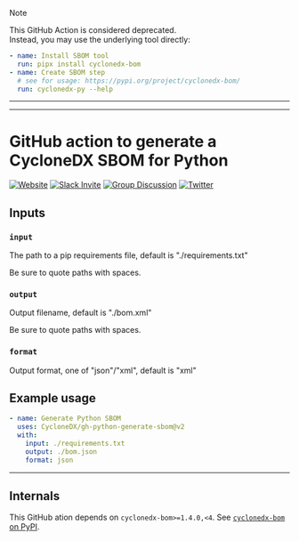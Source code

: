 > [!NOTE]
> This GitHub Action is considered deprecated.  
> Instead, you may use the underlying tool directly:
> ```yaml      
> - name: Install SBOM tool
>   run: pipx install cyclonedx-bom
> - name: Create SBOM step
>   # see for usage: https://pypi.org/project/cyclonedx-bom/
>   run: cyclonedx-py --help
> ```

----

----

# GitHub action to generate a CycloneDX SBOM for Python

[![Website](https://img.shields.io/badge/https://-cyclonedx.org-blue.svg)](https://cyclonedx.org/)
[![Slack Invite](https://img.shields.io/badge/Slack-Join-blue?logo=slack&labelColor=393939)](https://cyclonedx.org/slack/invite)
[![Group Discussion](https://img.shields.io/badge/discussion-groups.io-blue.svg)](https://groups.io/g/CycloneDX)
[![Twitter](https://img.shields.io/twitter/url/http/shields.io.svg?style=social&label=Follow)](https://twitter.com/CycloneDX_Spec)


## Inputs

### `input`

The path to a pip requirements file, default is "./requirements.txt"

Be sure to quote paths with spaces.

### `output`

Output filename, default is "./bom.xml"

Be sure to quote paths with spaces.

### `format`

Output format, one of "json"/"xml", default is "xml"

## Example usage

```yaml
- name: Generate Python SBOM
  uses: CycloneDX/gh-python-generate-sbom@v2
  with:
    input: ./requirements.txt
    output: ./bom.json
    format: json
```

----

## Internals

This GitHub ation depends on `cyclonedx-bom>=1.4.0,<4`. 
See [`cyclonedx-bom` on PyPI](https://pypi.org/project/cyclonedx-bom/).
